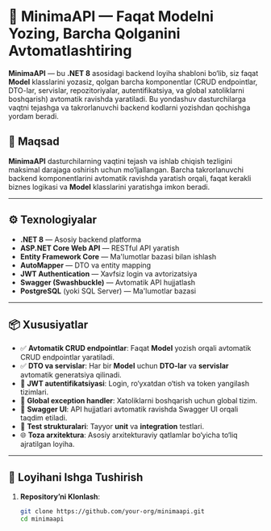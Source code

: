 # 🚀 **MinimaAPI** — Faqat Modelni Yozing, Barcha Qolganini Avtomatlashtiring

**MinimaAPI** — bu **.NET 8** asosidagi backend loyiha shabloni bo‘lib, siz faqat **Model** klasslarini yozasiz, qolgan barcha komponentlar (CRUD endpointlar, DTO-lar, servislar, repozitoriyalar, autentifikatsiya, va global xatoliklarni boshqarish) avtomatik ravishda yaratiladi. Bu yondashuv dasturchilarga vaqtni tejashga va takrorlanuvchi backend kodlarni yozishdan qochishga yordam beradi.

## 🎯 **Maqsad**

**MinimaAPI** dasturchilarning vaqtini tejash va ishlab chiqish tezligini maksimal darajaga oshirish uchun mo‘ljallangan. Barcha takrorlanuvchi backend komponentlarini avtomatik ravishda yaratish orqali, faqat kerakli biznes logikasi va **Model** klasslarini yaratishga imkon beradi.

---

## ⚙️ **Texnologiyalar**

- **.NET 8** — Asosiy backend platforma
- **ASP.NET Core Web API** — RESTful API yaratish
- **Entity Framework Core** — Ma'lumotlar bazasi bilan ishlash
- **AutoMapper** — DTO va entity mapping
- **JWT Authentication** — Xavfsiz login va avtorizatsiya
- **Swagger (Swashbuckle)** — Avtomatik API hujjatlash
- **PostgreSQL** (yoki SQL Server) — Ma'lumotlar bazasi

---

## 📦 **Xususiyatlar**

- ✅ **Avtomatik CRUD endpointlar**: Faqat **Model** yozish orqali avtomatik CRUD endpointlar yaratiladi.
- ✅ **DTO va servislar**: Har bir **Model** uchun **DTO-lar** va **servislar** avtomatik generatsiya qilinadi.
- 🔐 **JWT autentifikatsiyasi**: Login, ro‘yxatdan o‘tish va token yangilash tizimlari.
- 🚫 **Global exception handler**: Xatoliklarni boshqarish uchun global tizim.
- 📄 **Swagger UI**: API hujjatlari avtomatik ravishda Swagger UI orqali taqdim etiladi.
- 🧪 **Test strukturalari**: Tayyor **unit** va **integration** testlari.
- 🌐 **Toza arxitektura**: Asosiy arxitekturaviy qatlamlar bo‘yicha to‘liq ajratilgan loyiha.

---

## 🚀 **Loyihani Ishga Tushirish**

1. **Repository’ni Klonlash**:

   ```bash
   git clone https://github.com/your-org/minimaapi.git
   cd minimaapi
